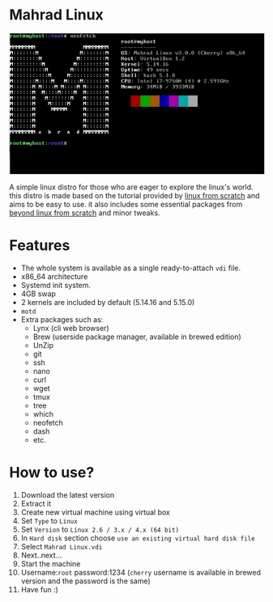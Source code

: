 Mahrad Linux
===============================

![Screenshot](Mahrad_Linux_SS.jpg "Screenshot")

A simple linux distro for those who are eager to explore the linux's world.
this distro is made based on the tutorial provided by [linux from scratch](https://www.linuxfromscratch.org/lfs/view/systemd/) and aims to be easy to use. it also includes some essential packages from [beyond linux from scratch](https://www.linuxfromscratch.org/blfs/view/stable/) and minor tweaks.

# Features 
- The whole system is available as a single ready-to-attach `vdi` file.
- x86_64 architecture
- Systemd init system.
- 4GB swap
- 2 kernels are included by default (5.14.16 and 5.15.0)
- `motd`
- Extra packages such as:
  - Lynx (cli web browser)
  - Brew (userside package manager, available in brewed edition) 
  - UnZip
  - git
  - ssh
  - nano
  - curl
  - wget
  - tmux
  - tree
  - which
  - neofetch
  - dash
  - etc.
# How to use?

1. Download the latest version
2. Extract it
3. Create new virtual machine using virtual box
5. Set `Type` to `Linux`
6. Set `Version` to `Linux 2.6 / 3.x / 4.x (64 bit)`
7. In `Hard disk` section choose `use an existing virtual hard disk file`
8. Select `Mahrad Linux.vdi`
9. Next..next...
10. Start the machine
11. Username:`root` password:1234 (`cherry` username is available in brewed version and the password is the same)
12. Have fun :)





